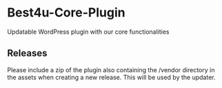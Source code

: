 # Best4u-Core-Plugin
Updatable WordPress plugin with our core functionalities

## Releases
Please include a zip of the plugin also containing the /vendor directory in the assets when creating a new release. This will be used by the updater.